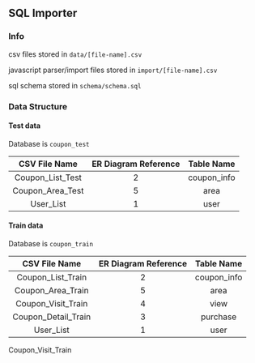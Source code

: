 ## SQL Importer

### Info

csv files stored in `data/[file-name].csv`

javascript parser/import files stored in `import/[file-name].csv`

sql schema stored in `schema/schema.sql`

### Data Structure

#### Test data

Database is `coupon_test`

|   CSV File Name  | ER Diagram Reference |  Table Name |
|:----------------:|:--------------------:|:-----------:|
| Coupon_List_Test |           2          | coupon_info |
| Coupon_Area_Test |           5          |     area    |
|     User_List    |           1          |     user    |

#### Train data

Database is `coupon_train`

|    CSV File Name     | ER Diagram Reference |  Table Name |
|:--------------------:|:--------------------:|:-----------:|
|   Coupon_List_Train  |           2          | coupon_info |
|   Coupon_Area_Train  |           5          |     area    |
|  Coupon_Visit_Train  |           4          |     view    |
|  Coupon_Detail_Train |           3          |   purchase  |
|      User_List       |           1          |     user    |


Coupon_Visit_Train
